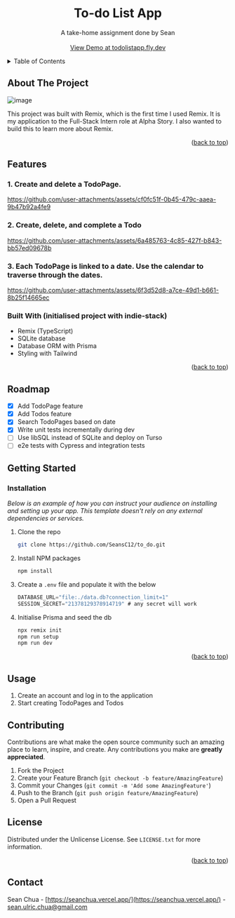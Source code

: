 <!-- Improved compatibility of back to top link: See: https://github.com/othneildrew/Best-README-Template/pull/73 -->
<a id="readme-top"></a>

<!-- PROJECT LOGO -->
<br />
<div align="center">

  <h1 align="center">To-do List App</h1>

  <p align="center">
    A take-home assignment done by Sean
    <br />
    <br />
    <a href="https://todolistapp.fly.dev/">View Demo at todolistapp.fly.dev</a>
  </p>
</div>


<!-- TABLE OF CONTENTS -->
<details>
  <summary>Table of Contents</summary>
  <ol>
    <li><a href="#about-the-project">About The Project</a></li>
    <li><a href="#features">Features</a></li>
    <li><a href="#roadmap">Roadmap</a></li>
    <li><a href="#installation">Installation</a></li>
    <li><a href="#usage">Usage</a></li>
    <li><a href="#contributing">Contributing</a></li>
    <li><a href="#license">License</a></li>
    <li><a href="#contact">contact</a></li>
  </ol>
</details>

<!-- ABOUT THE PROJECT -->
## About The Project

![image](https://github.com/user-attachments/assets/c7147f45-dfb9-4790-8174-6a86d336ab66)

This project was built with Remix, which is the first time I used Remix. It is  my application to the Full-Stack Intern role at Alpha Story. I also wanted to build this to learn more about Remix.

<p align="right">(<a href="#readme-top">back to top</a>)</p>

## Features
### 1. Create and delete a TodoPage.
https://github.com/user-attachments/assets/cf0fc51f-0b45-479c-aaea-9b47b92a4fe9

### 2. Create, delete, and complete a Todo
https://github.com/user-attachments/assets/6a485763-4c85-427f-b843-bb57ed09678b

### 3. Each TodoPage is linked to a date. Use the calendar to traverse through the dates.
https://github.com/user-attachments/assets/6f3d52d8-a7ce-49d1-b661-8b25f14665ec

### Built With (initialised project with indie-stack)

- Remix (TypeScript)
- SQLite database
- Database ORM with Prisma
- Styling with Tailwind

<p align="right">(<a href="#readme-top">back to top</a>)</p>

<!-- ROADMAP -->
## Roadmap

- [x] Add TodoPage feature
- [x] Add Todos feature
- [x] Search TodoPages based on date
- [x] Write unit tests incrementally during dev
- [ ] Use libSQL instead of SQLite and deploy on Turso
- [ ] e2e tests with Cypress and integration tests

<!-- GETTING STARTED -->
## Getting Started

### Installation

_Below is an example of how you can instruct your audience on installing and setting up your app. This template doesn't rely on any external dependencies or services._

1. Clone the repo
   ```sh
   git clone https://github.com/SeansC12/to_do.git
   ```
2. Install NPM packages
   ```sh
   npm install
   ```
3. Create a `.env` file and populate it with the below
   ```js
   DATABASE_URL="file:./data.db?connection_limit=1"
   SESSION_SECRET="21378129378914719" # any secret will work
   ```
4. Initialise Prisma and seed the db
   ```sh
   npx remix init
   npm run setup
   npm run dev
   ```

<p align="right">(<a href="#readme-top">back to top</a>)</p>

<!-- USAGE EXAMPLES -->
## Usage

1. Create an account and log in to the application
2. Start creating TodoPages and Todos

<!-- CONTRIBUTING -->
## Contributing

Contributions are what make the open source community such an amazing place to learn, inspire, and create. Any contributions you make are **greatly appreciated**.

1. Fork the Project
2. Create your Feature Branch (`git checkout -b feature/AmazingFeature`)
3. Commit your Changes (`git commit -m 'Add some AmazingFeature'`)
4. Push to the Branch (`git push origin feature/AmazingFeature`)
5. Open a Pull Request

<!-- LICENSE -->
## License

Distributed under the Unlicense License. See `LICENSE.txt` for more information.

<p align="right">(<a href="#readme-top">back to top</a>)</p>

<!-- CONTACT -->
## Contact

Sean Chua - [https://seanchua.vercel.app/](https://seanchua.vercel.app/) - sean.ulric.chua@gmail.com

<!-- MARKDOWN LINKS & IMAGES -->
<!-- https://www.markdownguide.org/basic-syntax/#reference-style-links -->
[linkedin-shield]: https://img.shields.io/badge/-LinkedIn-black.svg?style=for-the-badge&logo=linkedin&colorB=555
[linkedin-url]: https://www.linkedin.com/in/sean-chua-142a17265/
